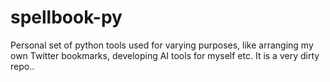 # spellbook-py
Personal set of python tools used for varying purposes, like arranging my own Twitter bookmarks, developing AI tools for myself etc. It is a very dirty repo..
